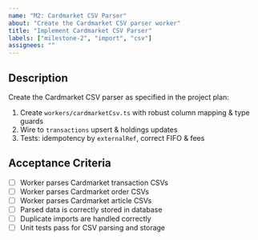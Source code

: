 ```yaml
---
name: "M2: Cardmarket CSV Parser"
about: "Create the Cardmarket CSV parser worker"
title: "Implement Cardmarket CSV Parser"
labels: ["milestone-2", "import", "csv"]
assignees: ""
---
```


## Description

Create the Cardmarket CSV parser as specified in the project plan:

1. Create `workers/cardmarketCsv.ts` with robust column mapping & type guards
2. Wire to `transactions` upsert & holdings updates
3. Tests: idempotency by `externalRef`, correct FIFO & fees

## Acceptance Criteria

- [ ] Worker parses Cardmarket transaction CSVs
- [ ] Worker parses Cardmarket order CSVs
- [ ] Worker parses Cardmarket article CSVs
- [ ] Parsed data is correctly stored in database
- [ ] Duplicate imports are handled correctly
- [ ] Unit tests pass for CSV parsing and storage